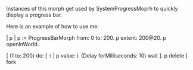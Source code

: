 Instances of this morph get used by SystemProgressMoprh to quickly display a progress bar.

Here is an example of how to use me:

| p |
p := ProgressBarMorph from: 0 to: 200.
p extent: 200@20.
p openInWorld.

[
	(1 to: 200) do: [ :i | p value: i.  (Delay forMilliseconds: 10) wait ].
	p delete ] fork